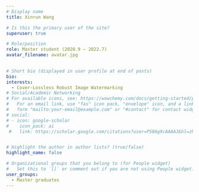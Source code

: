 ```yaml
---
# Display name
title: Xinrun Wang

# Is this the primary user of the site?
superuser: true

# Role/position
role: Master student (2020.9 – 2022.7)
avatar_filename: avatar.jpg
  

# Short bio (displayed in user profile at end of posts)
bio:
interests:
  - Cover-Lossless Robust Image Watermarking
# Social/Academic Networking
# For available icons, see: https://wowchemy.com/docs/getting-started/page-builder/#icons
#   For an email link, use "fas" icon pack, "envelope" icon, and a link in the
#   form "mailto:your-email@example.com" or "#contact" for contact widget.
# social:
# - icon: google-scholar
#    icon_pack: ai
 #   link: https://scholar.google.com/citations?user=PS86g9cAAAAJ&hl=zh-CN


# Highlight the author in author lists? (true/false)
highlight_name: false

# Organizational groups that you belong to (for People widget)
#   Set this to `[]` or comment out if you are not using People widget.
user_groups:
  - Master graduates
---
```


